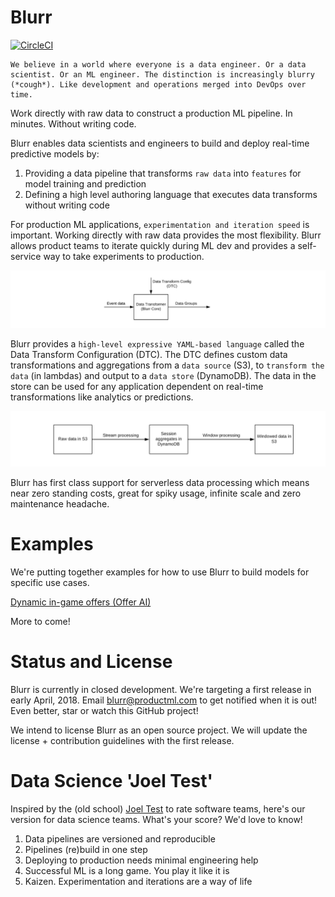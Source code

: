 # Blurr

[![CircleCI](https://circleci.com/gh/productml/blurr/tree/master.svg?style=svg)](https://circleci.com/gh/productml/blurr/tree/master)

```
We believe in a world where everyone is a data engineer. Or a data scientist. Or an ML engineer. The distinction is increasingly blurry (*cough*). Like development and operations merged into DevOps over time.
```

Work directly with raw data to construct a production ML pipeline. In minutes. Without writing code.

Blurr enables data scientists and engineers to build and deploy real-time predictive models by:

1. Providing a data pipeline that transforms `raw data` into `features` for model training and prediction
2. Defining a high level authoring language that executes data transforms without writing code

For production ML applications, `experimentation and iteration speed` is important. Working directly with raw data provides the most flexibility. Blurr allows product teams to iterate quickly during ML dev and provides a self-service way to take experiments to production.

![Data Transformer](examples/offer-ai/images/data-transformer.png)

Blurr provides a `high-level expressive YAML-based language` called the Data Transform Configuration (DTC). The DTC defines custom data transformations and aggregations from a `data source` (S3), to `transform the data` (in lambdas) and output to a `data store` (DynamoDB). The data in the store can be used for any application dependent on real-time transformations like analytics or predictions.

![2steps](examples/offer-ai/images/2steps.png)

Blurr has first class support for serverless data processing which means near zero standing costs, great for spiky usage, infinite scale and zero maintenance headache.

# Examples

We're putting together examples for how to use Blurr to build models for specific use cases.

[Dynamic in-game offers (Offer AI)](examples/offer-ai/offer-ai-walkthrough.md)

More to come!

# Status and License

Blurr is currently in closed development. We're targeting a first release in early April, 2018. Email blurr@productml.com to get notified when it is out! Even better, star or watch this GitHub project!

We intend to license Blurr as an open source project. We will update the license + contribution guidelines with the first release.

# Data Science 'Joel Test'

Inspired by the (old school) [Joel Test](https://www.joelonsoftware.com/2000/08/09/the-joel-test-12-steps-to-better-code/) to rate software teams, here's our version for data science teams. What's your score? We'd love to know!

1. Data pipelines are versioned and reproducible
2. Pipelines (re)build in one step
3. Deploying to production needs minimal engineering help
4. Successful ML is a long game. You play it like it is
5. Kaizen. Experimentation and iterations are a way of life
